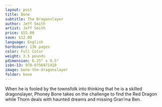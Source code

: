 ```yaml
---
layout: post
title: Bone
subtitle: The Dragonslayer
author: Jeff Smith
artist: Jeff Smith
price: $55.00
save: $12.00
language: English
hardcover: 136 pages
color: Full Color
weight: 3.5 pounds
pdimension: 6.25" x 9.5"
isbn-13: 978-0756971410
image: bone-the-dragonslayer
folder: bone
---
```


When he is fooled by the townsfolk into thinking that he is a skilled dragonslayer, Phoney Bone takes on the challenge to find the Red Dragon while Thorn deals with haunted dreams and missing Gran’ma Ben.